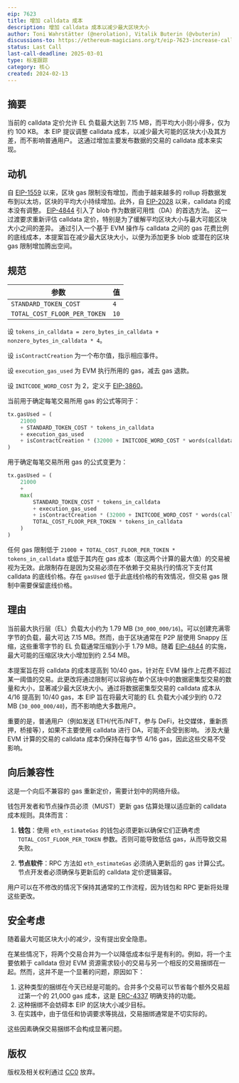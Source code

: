 ```yaml
---
eip: 7623
title: 增加 calldata 成本
description: 增加 calldata 成本以减少最大区块大小
author: Toni Wahrstätter (@nerolation), Vitalik Buterin (@vbuterin)
discussions-to: https://ethereum-magicians.org/t/eip-7623-increase-calldata-cost/18647
status: Last Call
last-call-deadline: 2025-03-01
type: 标准跟踪
category: 核心
created: 2024-02-13
---
```




## 摘要

当前的 calldata 定价允许 EL 负载最大达到 7.15 MB，而平均大小则小得多，仅为约 100 KB。 
本 EIP 提议调整 calldata 成本，以减少最大可能的区块大小及其方差，而不影响普通用户。 
这通过增加主要发布数据的交易的 calldata 成本来实现。


## 动机

自 [EIP-1559](./eip-1559.md) 以来，区块 gas 限制没有增加，而由于越来越多的 rollup 将数据发布到以太坊，区块的平均大小持续增加。此外，自 [EIP-2028](./eip-2028) 以来，calldata 的成本没有调整。
[EIP-4844](./eip-4844.md) 引入了 blob 作为数据可用性（DA）的首选方法。 
这一过渡要求重新评估 calldata 定价，特别是为了缓解平均区块大小与最大可能区块大小之间的差异。
通过引入一个基于 EVM 操作与 calldata 之间的 gas 花费比例的底线成本，本提案旨在减少最大区块大小，以便为添加更多 blob 或潜在的区块 gas 限制增加腾出空间。


## 规范

| 参数 | 值 |
| - | - |
| `STANDARD_TOKEN_COST`    |  `4` |
| `TOTAL_COST_FLOOR_PER_TOKEN`    |  `10` |


设 `tokens_in_calldata = zero_bytes_in_calldata + nonzero_bytes_in_calldata * 4`。

设 `isContractCreation` 为一个布尔值，指示相应事件。

设 `execution_gas_used` 为 EVM 执行所用的 gas，减去 gas 退款。

设 `INITCODE_WORD_COST` 为 2，定义于 [EIP-3860](./eip-3860.md)。

当前用于确定每笔交易所用 gas 的公式等同于：

```python
tx.gasUsed = (
    21000
    + STANDARD_TOKEN_COST * tokens_in_calldata
    + execution_gas_used
    + isContractCreation * (32000 + INITCODE_WORD_COST * words(calldata))
)
```

用于确定每笔交易所用 gas 的公式变更为：

```python
tx.gasUsed = (
    21000
    +
    max(
        STANDARD_TOKEN_COST * tokens_in_calldata
        + execution_gas_used
        + isContractCreation * (32000 + INITCODE_WORD_COST * words(calldata)),
        TOTAL_COST_FLOOR_PER_TOKEN * tokens_in_calldata
    )
)
```

任何 gas 限制低于 `21000 + TOTAL_COST_FLOOR_PER_TOKEN * tokens_in_calldata` 或低于其内在 gas 成本（取这两个计算的最大值）的交易被视为无效。此限制存在是因为交易必须在不依赖于交易执行的情况下支付其 calldata 的底线价格。存在 `gasUsed` 低于此底线价格的有效情况，但交易 gas 限制中需要保留底线价格。

## 理由

当前最大执行层（EL）负载大小约为 1.79 MB (`30_000_000/16`)。可以创建充满零字节的负载，最大可达 7.15 MB。然而，由于区块通常在 P2P 层使用 Snappy 压缩，这些重零字节的 EL 负载通常压缩到小于 1.79 MB。随着 [EIP-4844](./eip-4844.md) 的实施，最大可能的压缩区块大小增加到约 2.54 MB。

本提案旨在将 calldata 的成本提高到 10/40 gas，针对在 EVM 操作上花费不超过某一阈值的交易。此更改将通过限制可以容纳在单个区块中的数据密集型交易的数量和大小，显著减少最大区块大小。通过将数据密集型交易的 calldata 成本从 4/16 提高到 10/40 gas，本 EIP 旨在将最大可能的 EL 负载大小减少到约 0.72 MB (`30_000_000/40`)，而不影响绝大多数用户。

重要的是，普通用户（例如发送 ETH/代币/NFT，参与 DeFi，社交媒体，重新质押，桥接等），如果不主要使用 calldata 进行 DA，可能不会受到影响。
涉及大量 EVM 计算的交易的 calldata 成本仍保持在每字节 4/16 gas，因此这些交易不受影响。


## 向后兼容性

这是一个向后不兼容的 gas 重新定价，需要计划中的网络升级。

钱包开发者和节点操作员必须（MUST）更新 gas 估算处理以适应新的 calldata 成本规则。具体而言：

1. **钱包**：使用 `eth_estimateGas` 的钱包必须更新以确保它们正确考虑 `TOTAL_COST_FLOOR_PER_TOKEN` 参数。否则可能导致低估 gas，从而导致交易失败。
 
2. **节点软件**：RPC 方法如 `eth_estimateGas` 必须纳入更新后的 gas 计算公式。节点开发者必须确保与更新后的 calldata 定价逻辑兼容。

用户可以在不修改的情况下保持其通常的工作流程，因为钱包和 RPC 更新将处理这些更改。

## 安全考虑

随着最大可能区块大小的减少，没有提出安全隐患。

在某些情况下，将两个交易合并为一个以降低成本似乎是有利的。例如，将一个主要依赖于 calldata 但对 EVM 资源需求较小的交易与另一个相反的交易捆绑在一起。然而，这并不是一个显著的问题，原因如下：

1. 这种类型的捆绑在今天已经是可能的。合并多个交易可以节省每个额外交易超过第一个的 21,000 gas 成本，这是 [ERC-4337](./eip-4337.md) 明确支持的功能。
2. 这种捆绑不会妨碍本 EIP 的区块大小减少目标。
3. 在实践中，由于信任和协调要求等挑战，交易捆绑通常是不切实际的。

这些因素确保交易捆绑不会构成显著问题。

## 版权

版权及相关权利通过 [CC0](../LICENSE.md) 放弃。